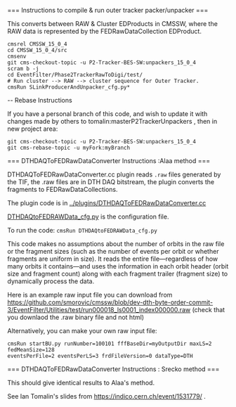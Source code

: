 === Instructions to compile & run outer tracker packer/unpacker  ===

This converts between RAW & Cluster EDProducts in CMSSW,
where the RAW data is represented by the FEDRawDataCollection EDProduct.

```
cmsrel CMSSW_15_0_4
cd CMSSW_15_0_4/src
cmsenv
git cms-checkout-topic -u P2-Tracker-BES-SW:unpackers_15_0_4
scram b -j
cd EventFilter/Phase2TrackerRawToDigi/test/
# Run cluster --> RAW --> cluster sequence for Outer Tracker.
cmsRun SLinkProducerAndUnpacker_cfg.py*
```

-- Rebase Instructions

If you have a personal branch of this code, and wish to update it with changes made by others to tomalin:masterP2TrackerUnpackers , then in new project area:

```
git cms-checkout-topic -u P2-Tracker-BES-SW:unpackers_15_0_4
git cms-rebase-topic -u myFork:myBranch
```

=== DTHDAQToFEDRawDataConverter Instructions :Alaa method ===

DTHDAQToFEDRawDataConverter.cc plugin reads `.raw` files generated by the TIF, the .raw files are in DTH DAQ bitstream, the plugin converts the fragments to FEDRawDataCollections.

The plugin code is in [../plugins/DTHDAQToFEDRawDataConverter.cc](https://github.com/P2-Tracker-BES-SW/cmssw/blob/AAA_unpacker/EventFilter/Phase2TrackerRawToDigi/plugins/DTHDAQToFEDRawDataConverter.cc)


[DTHDAQtoFEDRAWData_cfg.py](https://github.com/P2-Tracker-BES-SW/cmssw/blob/AAA_unpacker/EventFilter/Phase2TrackerRawToDigi/test/DTHDAQtoFEDRAWData_cfg.py) is the configuration file. 

To run the code: `cmsRun DTHDAQtoFEDRAWData_cfg.py`

This code makes no assumptions about the number of orbits in the raw file or the fragment sizes (such as the number of events per orbit or whether fragments are uniform in size). It reads the entire file—regardless of how many orbits it contains—and uses the information in each orbit header (orbit size and fragment count) along with each fragment trailer (fragment size) to dynamically process the data.

Here is an example raw input file you can download from
https://github.com/smorovic/cmssw/blob/dev-dth-byte-order-commit-3/EventFilter/Utilities/test/run000018_ls0001_index000000.raw (check that you downlaod the .raw binary file and not html)

Alternatively, you can make your own raw input file:
```
cmsRun startBU.py runNumber=100101 fffBaseDir=myOutputDir maxLS=2 fedMeanSize=128
eventsPerFile=2 eventsPerLS=3 frdFileVersion=0 dataType=DTH
```
=== DTHDAQToFEDRawDataConverter Instructions : Srecko method ===

This should give identical results to Alaa's method.

See Ian Tomalin's slides from https://indico.cern.ch/event/1531779/ .